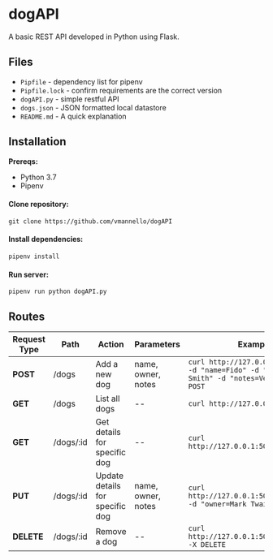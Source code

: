 # dogAPI
A basic REST API developed in Python using Flask.

## Files
* `Pipfile` - dependency list for pipenv
* `Pipfile.lock` - confirm requirements are the correct version
* `dogAPI.py` - simple restful API
* `dogs.json` - JSON formatted local datastore
* `README.md` - A quick explanation

## Installation
**Prereqs:**
* Python 3.7
* Pipenv

#### Clone repository:
    git clone https://github.com/vmannello/dogAPI
#### Install dependencies:
    pipenv install
#### Run server:
    pipenv run python dogAPI.py

## Routes
Request Type|Path|Action|Parameters|Example
------------|----|------|----------|-------
**POST**| /dogs | Add a new dog | name, owner, notes | `curl http://127.0.0.1:5000/dogs -d "name=Fido" -d "owner=Joe Smith" -d "notes=Very nice." -X POST`
**GET**| /dogs | List all dogs | -- | `curl http://127.0.0.1:5000/dogs`
**GET**| /dogs/:id | Get details for specific dog | -- | `curl http://127.0.0.1:5000/dogs/dog_1`
**PUT**| /dogs/:id | Update details for specific dog | name, owner, notes | `curl http://127.0.0.1:5000/dogs/dog_1 -d "owner=Mark Twain" -X PUT`
**DELETE**| /dogs/:id | Remove a dog | -- | `curl http://127.0.0.1:5000/dogs/dog_1 -X DELETE`
